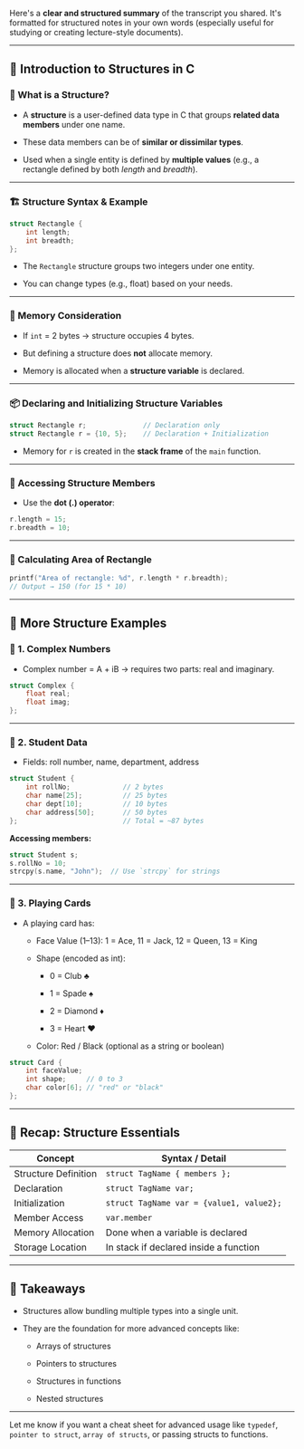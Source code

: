 Here's a **clear and structured summary** of the transcript you shared. It's formatted for structured notes in your own words (especially useful for studying or creating lecture-style documents).

---

## 📘 **Introduction to Structures in C**

### 🧠 What is a Structure?

- A **structure** is a user-defined data type in C that groups **related data members** under one name.
    
- These data members can be of **similar or dissimilar types**.
    
- Used when a single entity is defined by **multiple values** (e.g., a rectangle defined by both _length_ and _breadth_).
    

---

### 🏗️ Structure Syntax & Example

```c
struct Rectangle {
    int length;
    int breadth;
};
```

- The `Rectangle` structure groups two integers under one entity.
    
- You can change types (e.g., float) based on your needs.
    

---

### 💾 Memory Consideration

- If `int` = 2 bytes → structure occupies 4 bytes.
    
- But defining a structure does **not** allocate memory.
    
- Memory is allocated when a **structure variable** is declared.
    

---

### 📦 Declaring and Initializing Structure Variables

```c
struct Rectangle r;              // Declaration only
struct Rectangle r = {10, 5};    // Declaration + Initialization
```

- Memory for `r` is created in the **stack frame** of the `main` function.
    

---

### 🧮 Accessing Structure Members

- Use the **dot (.) operator**:
    

```c
r.length = 15;
r.breadth = 10;
```

---

### 📐 Calculating Area of Rectangle

```c
printf("Area of rectangle: %d", r.length * r.breadth);
// Output → 150 (for 15 * 10)
```

---

## 🔁 More Structure Examples

### 📌 1. Complex Numbers

- Complex number = A + iB → requires two parts: real and imaginary.
    

```c
struct Complex {
    float real;
    float imag;
};
```

---

### 📌 2. Student Data

- Fields: roll number, name, department, address
    

```c
struct Student {
    int rollNo;             // 2 bytes
    char name[25];          // 25 bytes
    char dept[10];          // 10 bytes
    char address[50];       // 50 bytes
};                          // Total = ~87 bytes
```

**Accessing members:**

```c
struct Student s;
s.rollNo = 10;
strcpy(s.name, "John");  // Use `strcpy` for strings
```

---

### 📌 3. Playing Cards

- A playing card has:
    
    - Face Value (1–13): 1 = Ace, 11 = Jack, 12 = Queen, 13 = King
        
    - Shape (encoded as int):
        
        - 0 = Club ♣
            
        - 1 = Spade ♠
            
        - 2 = Diamond ♦
            
        - 3 = Heart ♥
            
    - Color: Red / Black (optional as a string or boolean)
        

```c
struct Card {
    int faceValue;
    int shape;     // 0 to 3
    char color[6]; // "red" or "black"
};
```

---

## 🧠 Recap: Structure Essentials

|Concept|Syntax / Detail|
|---|---|
|Structure Definition|`struct TagName { members };`|
|Declaration|`struct TagName var;`|
|Initialization|`struct TagName var = {value1, value2};`|
|Member Access|`var.member`|
|Memory Allocation|Done when a variable is declared|
|Storage Location|In stack if declared inside a function|

---

## 🚀 Takeaways

- Structures allow bundling multiple types into a single unit.
    
- They are the foundation for more advanced concepts like:
    
    - Arrays of structures
        
    - Pointers to structures
        
    - Structures in functions
        
    - Nested structures
        

---

Let me know if you want a cheat sheet for advanced usage like `typedef`, `pointer to struct`, `array of structs`, or passing structs to functions.